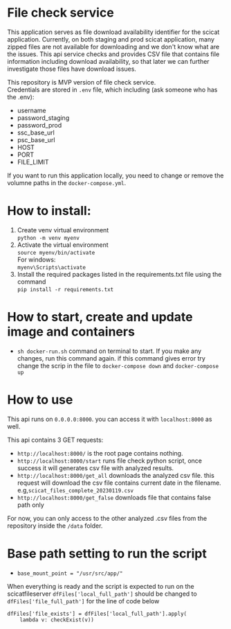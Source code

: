 # File check service

This application serves as file download availability identifier for the scicat application.
Currently, on both staging and prod scicat application, many zipped files are not available for downloading and we don't know what are the issues. This api service checks and provides CSV file that contains file information including download availability, so that later we can further investigate those files have download issues.

This repository is MVP version of file check service.</br>
Credentials are stored in `.env` file, which including (ask someone who has the .env):

- username
- password_staging
- password_prod
- ssc_base_url
- psc_base_url
- HOST
- PORT
- FILE_LIMIT

If you want to run this application locally, you need to change or remove the volumne paths in the `docker-compose.yml`.

# How to install:

1. Create venv virtual environment</br>
   `python -m venv myenv`
2. Activate the virtual environment</br>
   `source myenv/bin/activate`</br>
   For windows:</br>
   `myenv\Scripts\activate`
3. Install the required packages listed in the requirements.txt file using the command</br>
   `pip install -r requirements.txt`

# How to start, create and update image and containers

- `sh docker-run.sh` command on terminal to start. If you make any changes, run this command again.
  if this command gives error try change the scrip in the file to `docker-compose down` and `docker-compose up`

# How to use

This api runs on `0.0.0.0:8000`. you can access it with `localhost:8000` as well.</br>

This api contains 3 GET requests:

- `http://localhost:8000/` is the root page contains nothing.
- `http://localhost:8000/start` runs file check python script, once success it will generates csv file with analyzed results.
- `http://localhost:8000/get_all` downloads the analyzed csv file. this request will download the csv file contains current date in the filename. e.g,`scicat_files_complete_20230119.csv`
- `http://localhost:8000/get_false` downloads file that contains false path only

For now, you can only access to the other analyzed .csv files from the repository inside the `/data` folder.

# Base path setting to run the script

- `base_mount_point = "/usr/src/app/"` 

When everything is ready and the script is expected to run on the scicatfileserver `dfFiles['local_full_path']` should be changed to `dfFiles['file_full_path']` for the line of code below

```
dfFiles['file_exists'] = dfFiles['local_full_path'].apply(
    lambda v: checkExist(v))
```
